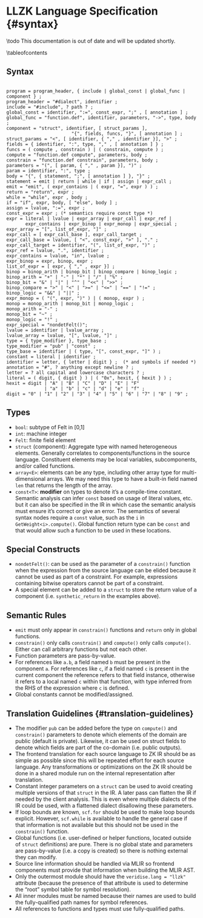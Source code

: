 # LLZK Language Specification {#syntax}

<!--
TODO: Update this specification (https://veridise.atlassian.net/browse/LLZK-240)
Based on: https://www.notion.so/veridise/ZK-IR-Design-5d4e6b675c9142e9b1583bdca3c8c8a6
-->

\todo This documentation is out of date and will be updated shortly.

\tableofcontents

## Syntax

```EBNF

program = program_header, { include | global_const | global_func | component } ;
program_header = "#dialect", identifier ;
include = "#include", ? path ? ;
global_const = identifier, ":=", const_expr, ";" , [ annotation ] ;
global_func = "function.def", identifier, parameters, "->", type, body ;
component = "struct", identifier, [ struct_params ],
						"{", fields, funcs, "}", [ annotation ] ;
struct_params = "<", [ identifier, { "," , identifier }], ">" ;
fields = { identifier, ":", type, "," , [ annotation ] } ;
funcs = ( compute , constrain ) | ( constrain, compute ) ;
compute = "function.def compute", parameters, body ;
constrain = "function.def constrain", parameters, body ;
parameters = "(", [ param, { "," , param }], ")" ;
param = identifier, ":", type ;
body = "{", { statement, ";", [ annotation ] }, "}" ;
statement = emit | return | while | if | assign | expr_call ;
emit = "emit", ( expr_contains | ( expr, "=", expr ) ) ;
return = "return", expr ;
while = "while", expr , body ;
if = "if", expr, body, [ "else", body ] ;
assign = lvalue, ":=", expr ;
const_expr = expr ; (* semantics require const type *)
expr = literal | lvalue | expr_array | expr_call | expr_ref |
       expr_contains | expr_binop | expr_monop | expr_special ;
expr_array = "[", list_of_expr, "]" ;
expr_call = [ expr_call_base ], expr_call_target ;
expr_call_base = lvalue, [ "<", const_expr, ">" ], "." ;
expr_call_target = identifier, "(", list_of_expr, ")" ;
expr_ref = lvalue, ".", identifier ;
expr_contains = lvalue, "in", lvalue ;
expr_binop = expr, binop, expr ;
list_of_expr = [ expr, { "," , expr }] ;
binop = binop_arith | binop_bit | binop_compare | binop_logic ;
binop_arith = "+" | "-" | "*" | "/" | "%" ;
binop_bit = "&" | "|" | "^" | "<<" | ">>" ;
binop_compare = ">" | "<" | ">=" | "<=" | "==" | "!=" ;
binop_logic = "&&" | "||" ;
expr_monop = ( "(", expr, ")" ) | ( monop, expr ) ;
monop = monop_arith | monop_bit | monop_logic ;
monop_arith = "-" ;
monop_bit = "~" ;
monop_logic = "!" ;
expr_special = "nondetFelt()";
lvalue = identifier | lvalue_array ;
lvalue_array = lvalue, "[", lvalue, "]" ;
type = { type_modifier }, type_base ;
type_modifier = "pub" | "const" ;
type_base = identifier | ( type, "[", const_expr, "]" ) ;
constant = literal | identifier ;
identifier = letter, { letter | digit } ;  (* and symbols if needed *)
annotation = "#", ? anything except newline ? ;
letter = ? all capital and lowercase characters ? ;
literal = ( digit, { digit } ) | ( "0x", hexit, { hexit } ) ;
hexit = digit | "A" | "B" | "C" | "D" | "E" | "F"
              | "a" | "b" | "c" | "d" | "e" | "f" ;
digit = "0" | "1" | "2" | "3" | "4" | "5" | "6" | "7" | "8" | "9" ;

```

## Types

- `bool`: subtype of Felt in [0,1]
- `int`: machine integer
- `Felt`: finite field element
- `struct` (component): Aggregate type with named heterogeneous elements. Generally correlates to components/functions in the source language. Constituent elements may be local variables, subcomponents, and/or called functions.
- `array<E>`: elements can be any type, including other array type for multi-dimensional arrays. We may need this type to have a built-in field named `len` that returns the length of the array.
- `const<T>`: **modifier** on types to denote it’s a compile-time constant. Semantic analysis can infer `const` based on usage of literal values, etc. but it can also be specified in the IR in which case the semantic analysis must ensure it’s correct or give an error. The semantics of several syntax nodes require a `const` value, such as the `i` in `GetWeight<i>.compute()`. Global function return type can be `const` and that would allow such a function to be used in these locations.

## Special Constructs

- `nondetFelt()`: can be used as the parameter of a `constrain()` function when the expression from the source language can be elided because it cannot be used as part of a constraint. For example, expressions containing bitwise operators cannot be part of a constraint.
- A special element can be added to a `struct` to store the return value of a component (i.e. `synthetic_return` in the examples above).

## Semantic Rules

- `emit` must only appear in `constrain()` functions and `return` only in global functions.
- `constrain()` only calls `constrain()` and `compute()` only calls `compute()`. Either can call arbitrary functions but not each other.
- Function parameters are pass-by-value.
- For references like `a.b`, a field named `b` must be present in the component `a`. For references like `c`, if a field named `c` is present in the current component the reference refers to that field instance, otherwise it refers to a local named `c` within that function, with type inferred from the RHS of the expression where `c` is defined.
- Global constants cannot be modified/assigned.

## Translation Guidelines {#translation-guidelines}

- The modifier `pub` can be added before the type on `compute()` and `constrain()` parameters to denote which elements of the domain are public (default is private). Likewise, it can be used on struct fields to denote which fields are part of the co-domain (i.e. public outputs).
- The frontend translation for each source language to ZK IR should be as simple as possible since this will be repeated effort for each source language. Any transformations or optimizations on the ZK IR should be done in a shared module run on the internal representation after translation.
- Constant integer parameters on a `struct` can be used to avoid creating multiple versions of that `struct` in the IR. A later pass can flatten the IR if needed by the client analysis. This is even where multiple dialects of the IR could be used, with a flattened dialect disallowing these parameters.
- If loop bounds are known, `scf.for` should be used to make loop bounds explicit. However, `scf.while` is available to handle the general case if that information is not available but this should not be used in the `constrain()` function.
- Global functions (i.e. user-defined or helper functions, located outside of `struct` definitions) are pure. There is no global state and parameters are pass-by-value (i.e. a copy is created) so there is nothing external they can modify.
- Source line information should be handled via MLIR so frontend components must provide that information when building the MLIR AST.
- Only the outermost module should have the `veridise.lang = "llzk"` attribute (because the presence of that attribute is used to determine the “root” symbol table for symbol resolution).
- All inner modules must be named because their names are used to build the fully-qualified path names for symbol references.
- All references to functions and types must use fully-qualified paths.